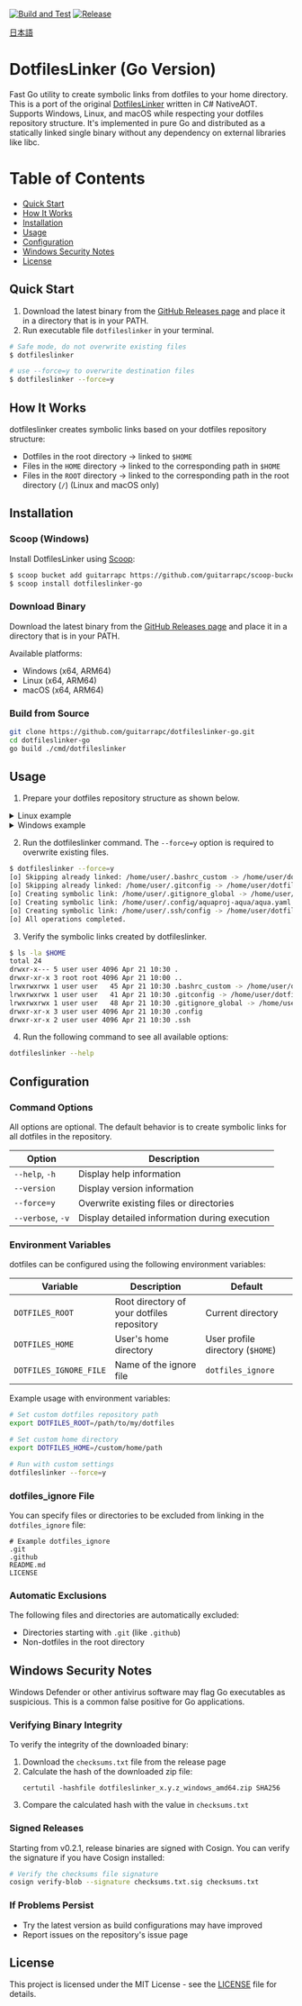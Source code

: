 [![Build and Test](https://github.com/guitarrapc/dotfileslinker-go/actions/workflows/build.yaml/badge.svg)](https://github.com/guitarrapc/dotfileslinker-go/actions/workflows/build.yaml)
[![Release](https://github.com/guitarrapc/dotfileslinker-go/actions/workflows/release.yaml/badge.svg)](https://github.com/guitarrapc/dotfileslinker-go/actions/workflows/release.yaml)

[日本語](README_ja.md)

# DotfilesLinker (Go Version)

Fast Go utility to create symbolic links from dotfiles to your home directory. This is a port of the original [DotfilesLinker](https://github.com/guitarrapc/DotfilesLinker) written in C# NativeAOT. Supports Windows, Linux, and macOS while respecting your dotfiles repository structure. It's implemented in pure Go and distributed as a statically linked single binary without any dependency on external libraries like libc.

<!-- START doctoc generated TOC please keep comment here to allow auto update -->
<!-- DON'T EDIT THIS SECTION, INSTEAD RE-RUN doctoc TO UPDATE -->
# Table of Contents

- [Quick Start](#quick-start)
- [How It Works](#how-it-works)
- [Installation](#installation)
- [Usage](#usage)
- [Configuration](#configuration)
- [Windows Security Notes](#windows-security-notes)
- [License](#license)

<!-- END doctoc generated TOC please keep comment here to allow auto update -->

## Quick Start

1. Download the latest binary from the [GitHub Releases page](https://github.com/guitarrapc/dotfileslinker-go/releases/latest) and place it in a directory that is in your PATH.
2. Run executable file `dotfileslinker` in your terminal.

```sh
# Safe mode, do not overwrite existing files
$ dotfileslinker

# use --force=y to overwrite destination files
$ dotfileslinker --force=y
```

## How It Works

dotfileslinker creates symbolic links based on your dotfiles repository structure:

- Dotfiles in the root directory → linked to `$HOME`
- Files in the `HOME` directory → linked to the corresponding path in `$HOME`
- Files in the `ROOT` directory → linked to the corresponding path in the root directory (`/`) (Linux and macOS only)

## Installation

### Scoop (Windows)

Install DotfilesLinker using [Scoop](https://scoop.sh/):

```sh
$ scoop bucket add guitarrapc https://github.com/guitarrapc/scoop-bucket.git
$ scoop install dotfileslinker-go
```

### Download Binary

Download the latest binary from the [GitHub Releases page](https://github.com/guitarrapc/dotfileslinker-go/releases) and place it in a directory that is in your PATH.

Available platforms:
- Windows (x64, ARM64)
- Linux (x64, ARM64)
- macOS (x64, ARM64)

### Build from Source

```bash
git clone https://github.com/guitarrapc/dotfileslinker-go.git
cd dotfileslinker-go
go build ./cmd/dotfileslinker
```

## Usage

1. Prepare your dotfiles repository structure as shown below.

<details><summary>Linux example</summary>

```sh
dotfiles
├─.bashrc_custom             # link to $HOME/.bashrc_custom
├─.gitignore_global          # link to $HOME/.gitignore_global
├─.gitconfig                 # link to $HOME/.gitconfig
├─aqua.yaml                  # non-dotfiles file automatically ignore
├─dotfiles_ignore            # ignore list for dotfiles link
├─.github
│  └─workflows               # automatically ignore
├─HOME
│  ├─.config
│  │  └─aquaproj-aqua
│  │     └─aqua.yaml         # link to $HOME/.config/aquaproj-aqua/aqua.yaml
│  └─.ssh
│     └─config               # link to $HOME/.ssh/config
└─ROOT
    └─etc
        └─profile.d
           └─profile_foo.sh  # link to /etc/profile.d/profile_foo.sh
```

</details>

<details><summary>Windows example</summary>

```sh
dotfiles
├─dotfiles_ignore            # ignore list for dotfiles link
├─.gitignore_global          # link to $HOME/.gitignore_global
├─.gitconfig                 # link to $HOME/.gitconfig
├─.textlintrc.json           # link to $HOME/.textlintrc.json
├─.wslconfig                 # link to $HOME/.wslconfig
├─aqua.yaml                  # non-dotfiles file automatically ignore
├─.github
│  └─workflows               # automatically ignore
└─HOME
    ├─.config
    │  └─git
    │     └─config           # link to $HOME/.config/git/config
    │     └─ignore           # link to $HOME/.config/git/ignore
    ├─.ssh
    │  ├─config              # link to $HOME/.ssh/config
    │  └─conf.d
    │     └─github           # link to $HOME/.ssh/conf.d/github
    └─AppData
       ├─Local
       │  └─Packages
       │      └─Microsoft.WindowsTerminal_8wekyb3d8bbwe
       │          └─LocalState
       │              └─settings.json   # link to $HOME/AppData/Local/Packages/Microsoft.WindowsTerminal_8wekyb3d8bbwe/LocalState/settings.json
       └─Roaming
           └─Code
               └─User
                  └─settings.json   # link to $HOME/AppData/Roaming/Code/User/settings.json
```

</details>

2. Run the dotfileslinker command. The `--force=y` option is required to overwrite existing files.

```sh
$ dotfileslinker --force=y
[o] Skipping already linked: /home/user/.bashrc_custom -> /home/user/dotfiles/.bashrc_custom
[o] Skipping already linked: /home/user/.gitconfig -> /home/user/dotfiles/.gitconfig
[o] Creating symbolic link: /home/user/.gitignore_global -> /home/user/dotfiles/.gitignore_global
[o] Creating symbolic link: /home/user/.config/aquaproj-aqua/aqua.yaml -> /home/user/dotfiles/HOME/.config/aquaproj-aqua/aqua.yaml
[o] Creating symbolic link: /home/user/.ssh/config -> /home/user/dotfiles/HOME/.ssh/config
[o] All operations completed.
```

3. Verify the symbolic links created by dotfileslinker.

```sh
$ ls -la $HOME
total 24
drwxr-x--- 5 user user 4096 Apr 21 10:30 .
drwxr-xr-x 3 root root 4096 Apr 21 10:00 ..
lrwxrwxrwx 1 user user   45 Apr 21 10:30 .bashrc_custom -> /home/user/dotfiles/.bashrc_custom
lrwxrwxrwx 1 user user   41 Apr 21 10:30 .gitconfig -> /home/user/dotfiles/.gitconfig
lrwxrwxrwx 1 user user   48 Apr 21 10:30 .gitignore_global -> /home/user/dotfiles/.gitignore_global
drwxr-xr-x 3 user user 4096 Apr 21 10:30 .config
drwxr-xr-x 2 user user 4096 Apr 21 10:30 .ssh
```

4. Run the following command to see all available options:

```bash
dotfileslinker --help
```

## Configuration

### Command Options

All options are optional. The default behavior is to create symbolic links for all dotfiles in the repository.

| Option | Description |
| --- | --- |
| `--help`, `-h` | Display help information |
| `--version` | Display version information |
| `--force=y` | Overwrite existing files or directories |
| `--verbose`, `-v` | Display detailed information during execution |

### Environment Variables

dotfiles can be configured using the following environment variables:

| Variable | Description | Default |
| --- | --- | --- |
| `DOTFILES_ROOT` | Root directory of your dotfiles repository | Current directory |
| `DOTFILES_HOME` | User's home directory | User profile directory (`$HOME`) |
| `DOTFILES_IGNORE_FILE` | Name of the ignore file | `dotfiles_ignore` |

Example usage with environment variables:

```sh
# Set custom dotfiles repository path
export DOTFILES_ROOT=/path/to/my/dotfiles

# Set custom home directory
export DOTFILES_HOME=/custom/home/path

# Run with custom settings
dotfileslinker --force=y
```

### dotfiles_ignore File

You can specify files or directories to be excluded from linking in the `dotfiles_ignore` file:

```
# Example dotfiles_ignore
.git
.github
README.md
LICENSE
```

### Automatic Exclusions

The following files and directories are automatically excluded:
- Directories starting with `.git` (like `.github`)
- Non-dotfiles in the root directory

## Windows Security Notes

Windows Defender or other antivirus software may flag Go executables as suspicious. This is a common false positive for Go applications.

### Verifying Binary Integrity

To verify the integrity of the downloaded binary:

1. Download the `checksums.txt` file from the release page
2. Calculate the hash of the downloaded zip file:
   ```
   certutil -hashfile dotfileslinker_x.y.z_windows_amd64.zip SHA256
   ```
3. Compare the calculated hash with the value in `checksums.txt`

### Signed Releases

Starting from v0.2.1, release binaries are signed with Cosign. You can verify the signature if you have Cosign installed:

```bash
# Verify the checksums file signature
cosign verify-blob --signature checksums.txt.sig checksums.txt
```

### If Problems Persist

- Try the latest version as build configurations may have improved
- Report issues on the repository's issue page

## License

This project is licensed under the MIT License - see the [LICENSE](LICENSE.md) file for details.
